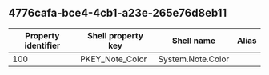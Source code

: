## 4776cafa-bce4-4cb1-a23e-265e76d8eb11

Property identifier | Shell property key | Shell name | Alias
--- | --- | --- | ---
100 | PKEY_Note_Color | System.Note.Color | 

